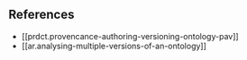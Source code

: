 

## References

- [[prdct.provencance-authoring-versioning-ontology-pav]]
- [[ar.analysing-multiple-versions-of-an-ontology]]